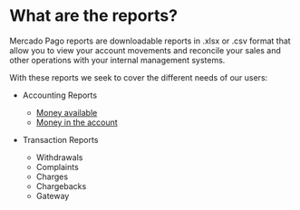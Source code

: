 # What are the reports?

Mercado Pago reports are downloadable reports in .xlsx or .csv format that allow you to view your account movements and reconcile your sales and other operations with your internal management systems.

With these reports we seek to cover the different needs of our users: 

* Accounting Reports
    + [Money available](https://www.mercadopago.com.ar/developers/en/guides/manage-account/available-money/introduction/)
    + [Money in the account](https://www.mercadopago.com.ar/developers/en/guides/manage-account/account-money/introduction/)

* Transaction Reports
    + Withdrawals
    + Complaints
    + Charges
    + Chargebacks
    + Gateway
